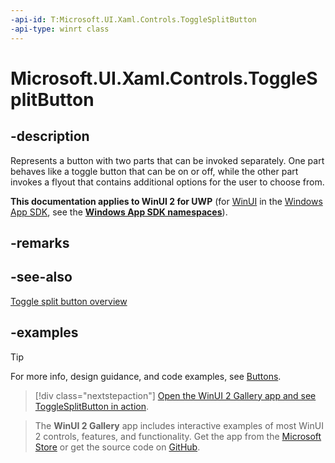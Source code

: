 ```yaml
---
-api-id: T:Microsoft.UI.Xaml.Controls.ToggleSplitButton
-api-type: winrt class
---
```

<!-- Class syntax.
public class ToggleSplitButton : SplitButton, SplitButton
-->

# Microsoft.UI.Xaml.Controls.ToggleSplitButton

## -description

Represents a button with two parts that can be invoked separately. One part behaves like a toggle button that can be on or off, while the other part invokes a flyout that contains additional options for the user to choose from.

**This documentation applies to WinUI 2 for UWP** (for [WinUI](/windows/apps/winui/winui3/) in the [Windows App SDK](/windows/apps/windows-app-sdk/), see the **[Windows App SDK namespaces](/windows/windows-app-sdk/api/winrt/)**).

## -remarks

## -see-also

[Toggle split button overview](/windows/apps/design/controls/buttons#create-a-toggle-split-button)

## -examples

> [!TIP]
> For more info, design guidance, and code examples, see [Buttons](/windows/apps/design/controls/buttons#create-a-split-button).

> [!div class="nextstepaction"]
> [Open the WinUI 2 Gallery app and see ToggleSplitButton in action](winui2gallery:/item/ToggleSplitButton).

> The **WinUI 2 Gallery** app includes interactive examples of most WinUI 2 controls, features, and functionality. Get the app from the [Microsoft Store](https://www.microsoft.com/store/productId/9MSVH128X2ZT) or get the source code on [GitHub](https://github.com/Microsoft/WinUI-Gallery/tree/winui2).
